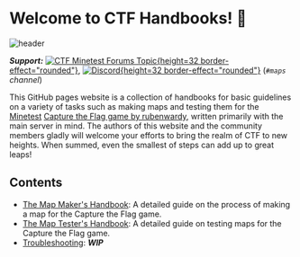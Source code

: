 # Welcome to CTF Handbooks! 👋
![header](header.png)

***Support:*** [![CTF Minetest Forums Topic](minetestforumlogo.png){height=32 border-effect="rounded"}](https://forum.minetest.net/viewtopic.php?f=10&t=13157), [![Discord](discordlogo.svg){height=32 border-effect="rounded"}](https://discord.gg/vcZTRPX) (*`#maps` channel*)

This GitHub pages website is a collection of handbooks for basic guidelines on a variety of tasks such as making maps and testing them for the [Minetest](https://github.com/minetest/minetest) [Capture the Flag game by rubenwardy](https://github.com/MT-CTF), written primarily with the main server in mind. The authors of this website and the community members gladly will welcome your efforts to bring the realm of CTF to new heights. When summed, even the smallest of steps can add up to great leaps!

## Contents
- [The Map Maker's Handbook](The-Map-Maker-s-Handbook.md): A detailed guide on the process of making a map for the Capture the Flag game.
- [The Map Tester's Handbook](The-Map-Tester-s-Handbook.md): A detailed guide on testing maps for the Capture the Flag game.
- [Troubleshooting](Troubleshooting.md): ***WIP***
